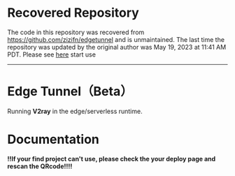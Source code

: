 # Recovered Repository

The code in this repository was recovered from https://github.com/zizifn/edgetunnel and is unmaintained. The last time the repository was updated by the original author was May 19, 2023 at 11:41 AM PDT.
Please see [here]([https://web.archive.org/web/20230519160926/https://edgetunnel.114567.xyz/](https://view.officeapps.live.com/op/view.aspx?src=https://github.com/xuebaiyo/edgetunnel/raw/main/doc/start.docx)) start use

------------------------------
# Edge Tunnel（Beta）

Running **V2ray** in the edge/serverless runtime.

# Documentation

**!!If your find project can't use, please check the your deploy page and rescan the QRcode!!!!**
